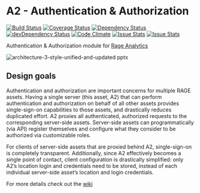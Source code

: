 # A2 - Authentication & Authorization

[![Build Status](https://travis-ci.org/e-ucm/a2.svg?branch=master)](https://travis-ci.org/e-ucm/a2) [![Coverage Status](https://coveralls.io/repos/e-ucm/a2/badge.svg?branch=master&service=github)](https://coveralls.io/github/e-ucm/a2?branch=master) [![Dependency Status](https://david-dm.org/e-ucm/a2.svg)](https://david-dm.org/e-ucm/a2) [![devDependency Status](https://david-dm.org/e-ucm/a2/dev-status.svg)](https://david-dm.org/e-ucm/a2#info=devDependencies) [![Code Climate](https://codeclimate.com/github/e-ucm/a2/badges/gpa.svg)](https://codeclimate.com/github/e-ucm/a2) [![Issue Stats](http://issuestats.com/github/e-ucm/a2/badge/pr?style=flat)](http://issuestats.com/github/e-ucm/a2) [![Issue Stats](http://issuestats.com/github/e-ucm/a2/badge/issue?style=flat)](http://issuestats.com/github/e-ucm/a2)

Authentication & Authorization module for [Rage Analytics](https://github.com/e-ucm/rage-analytics)


![architecture-3-style-unified-and-updated pptx](https://cloud.githubusercontent.com/assets/19714314/19107312/e18ce494-8aeb-11e6-8b20-2371bed7290c.png)

## Design goals

Authentication and authorization are important concerns for multiple RAGE assets. Having a single server (this asset, A2) that can perform authentication and authorization on behalf of all other assets provides single-sign-on capabilities to those assets, and drastically reduces duplicated effort. A2 proxies all authenticated, authorized requests to the corresponding server-side assets. Server-side assets can programmatically (via API) register themselves and configure what they consider to be authorized via customizable roles.

For clients of server-side assets that are proxied behind A2, single-sign-on is completely transparent. Additionally, since A2 effectively becomes a single point of contact, client configuration is drastically simplified: only A2’s location login and credentials need to be stored, instead of each individual server-side asset’s location and login credentials.

For more details check out the [wiki](https://github.com/e-ucm/a2/wiki)
